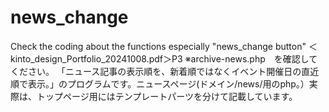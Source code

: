 # news_change
Check the coding about the functions especially "news_change button"
＜kinto_design_Portfolio_20241008.pdf＞P3
※archive-news.php　を確認してください。
「ニュース記事の表示順を、新着順ではなくイベント開催日の直近順で表示。」のプログラムです。ニュースページ(ドメイン/news/用のphp。）実際は、トップページ用にはテンプレートパーツを分けて記載しています。
